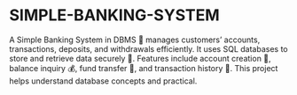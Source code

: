 # SIMPLE-BANKING-SYSTEM
A Simple Banking System in DBMS 💾 manages customers’ accounts, transactions, deposits, and withdrawals efficiently. It uses SQL databases to store and retrieve data securely 🔐. Features include account creation 🏦, balance inquiry 💰, fund transfer 🔄, and transaction history 📜. This project helps understand database concepts and practical.
